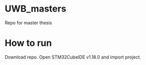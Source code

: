 # UWB_masters
Repo for master thesis

# How to run

Download repo. Open STM32CubeIDE v1.18.0 and import project.